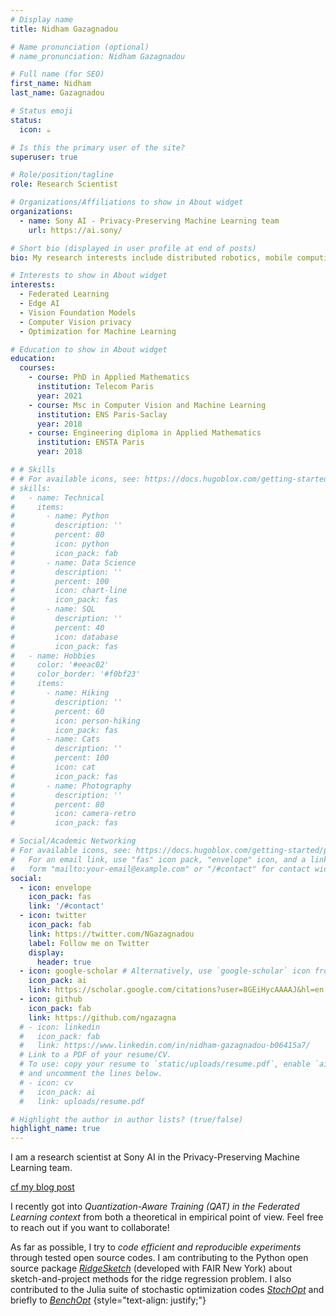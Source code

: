 ```yaml
---
# Display name
title: Nidham Gazagnadou

# Name pronunciation (optional)
# name_pronunciation: Nidham Gazagnadou

# Full name (for SEO)
first_name: Nidham
last_name: Gazagnadou

# Status emoji
status:
  icon: ☕️

# Is this the primary user of the site?
superuser: true

# Role/position/tagline
role: Research Scientist

# Organizations/Affiliations to show in About widget
organizations:
  - name: Sony AI - Privacy-Preserving Machine Learning team
    url: https://ai.sony/

# Short bio (displayed in user profile at end of posts)
bio: My research interests include distributed robotics, mobile computing and programmable matter.

# Interests to show in About widget
interests:
  - Federated Learning
  - Edge AI
  - Vision Foundation Models
  - Computer Vision privacy
  - Optimization for Machine Learning

# Education to show in About widget
education:
  courses:
    - course: PhD in Applied Mathematics
      institution: Telecom Paris
      year: 2021
    - course: Msc in Computer Vision and Machine Learning
      institution: ENS Paris-Saclay
      year: 2018
    - course: Engineering diploma in Applied Mathematics
      institution: ENSTA Paris
      year: 2018

# # Skills
# # For available icons, see: https://docs.hugoblox.com/getting-started/page-builder/#icons
# skills:
#   - name: Technical
#     items:
#       - name: Python
#         description: ''
#         percent: 80
#         icon: python
#         icon_pack: fab
#       - name: Data Science
#         description: ''
#         percent: 100
#         icon: chart-line
#         icon_pack: fas
#       - name: SQL
#         description: ''
#         percent: 40
#         icon: database
#         icon_pack: fas
#   - name: Hobbies
#     color: '#eeac02'
#     color_border: '#f0bf23'
#     items:
#       - name: Hiking
#         description: ''
#         percent: 60
#         icon: person-hiking
#         icon_pack: fas
#       - name: Cats
#         description: ''
#         percent: 100
#         icon: cat
#         icon_pack: fas
#       - name: Photography
#         description: ''
#         percent: 80
#         icon: camera-retro
#         icon_pack: fas

# Social/Academic Networking
# For available icons, see: https://docs.hugoblox.com/getting-started/page-builder/#icons
#   For an email link, use "fas" icon pack, "envelope" icon, and a link in the
#   form "mailto:your-email@example.com" or "/#contact" for contact widget.
social:
  - icon: envelope
    icon_pack: fas
    link: '/#contact'
  - icon: twitter
    icon_pack: fab
    link: https://twitter.com/NGazagnadou
    label: Follow me on Twitter
    display:
      header: true
  - icon: google-scholar # Alternatively, use `google-scholar` icon from `ai` icon pack
    icon_pack: ai
    link: https://scholar.google.com/citations?user=8GEiHycAAAAJ&hl=en
  - icon: github
    icon_pack: fab
    link: https://github.com/ngazagna
  # - icon: linkedin
  #   icon_pack: fab
  #   link: https://www.linkedin.com/in/nidham-gazagnadou-b06415a7/
  # Link to a PDF of your resume/CV.
  # To use: copy your resume to `static/uploads/resume.pdf`, enable `ai` icons in `params.yaml`,
  # and uncomment the lines below.
  # - icon: cv
  #   icon_pack: ai
  #   link: uploads/resume.pdf

# Highlight the author in author lists? (true/false)
highlight_name: true
---
```


I am a research scientist at Sony AI in the Privacy-Preserving Machine Learning team.

[cf my blog post](https://ai.sony/blog/blog-035/)

I recently got into *Quantization-Aware Training (QAT) in the Federated Learning context* from both a theoretical in empirical point of view. Feel free to reach out if you want to collaborate!

As far as possible, I try to *code efficient and reproducible experiments* through tested open source codes.
I am contributing to the Python open source package *[RidgeSketch](https://github.com/facebookresearch/RidgeSketch)* (developed with FAIR New York) about sketch-and-project methods for the ridge regression problem.
I also contributed to the Julia suite of stochastic optimization codes *[StochOpt](https://github.com/gowerrobert/StochOpt.jl)* and briefly to *[BenchOpt](https://github.com/benchopt/benchOpt)*
{style="text-align: justify;"}
